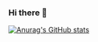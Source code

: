 ### Hi there 👋

[![Anurag's GitHub stats](https://github-readme-stats-ruby-one.vercel.app/api?username=soer7022&count_private=true&show_icons=true)](https://github.com/anuraghazra/github-readme-stats)
